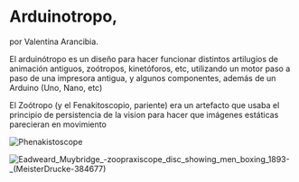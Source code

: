 # Arduinotropo,
por Valentina Arancibia.

El arduinótropo es un diseño para hacer funcionar distintos artilugios de animación antiguos, zoótropos, kinetóforos, etc, utilizando un motor paso a paso de una impresora antigua, y algunos componentes, además de un Arduino (Uno, Nano, etc)


El Zoótropo (y el Fenakitoscopio, pariente) era un artefacto que usaba el principio de persistencia de la vision para hacer que imágenes estáticas parecieran en movimiento

![Phenakistoscope](https://github.com/ClubElectronicaVolta/Arduinotropo/assets/145802194/e682c8ce-7141-47b5-9fb6-da37b39414d9)

![Eadweard_Muybridge_-_zoopraxiscope_disc_showing_men_boxing_1893_-_(MeisterDrucke-384677)](https://github.com/ClubElectronicaVolta/Arduinotropo/assets/145802194/79d2363d-7d4a-42a7-975c-9a50d680159d)


